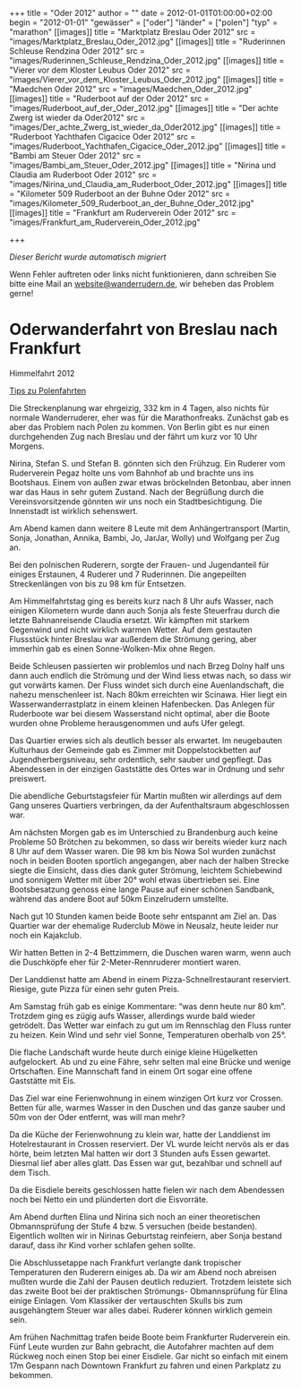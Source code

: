 +++
title = "Oder 2012"
author = ""
date = 2012-01-01T01:00:00+02:00
begin = "2012-01-01"
"gewässer" = ["oder"]
"länder" = ["polen"]
"typ" = "marathon"
[[images]]
title = "Marktplatz Breslau Oder 2012"
src = "images/Marktplatz_Breslau_Oder_2012.jpg"
[[images]]
title = "Ruderinnen Schleuse Rendzina Oder 2012"
src = "images/Ruderinnen_Schleuse_Rendzina_Oder_2012.jpg"
[[images]]
title = "Vierer vor dem Kloster Leubus Oder 2012"
src = "images/Vierer_vor_dem_Kloster_Leubus_Oder_2012.jpg"
[[images]]
title = "Maedchen Oder 2012"
src = "images/Maedchen_Oder_2012.jpg"
[[images]]
title = "Ruderboot auf der Oder 2012"
src = "images/Ruderboot_auf_der_Oder_2012.jpg"
[[images]]
title = "Der achte Zwerg ist wieder da Oder2012"
src = "images/Der_achte_Zwerg_ist_wieder_da_Oder2012.jpg"
[[images]]
title = "Ruderboot Yachthafen Cigacice Oder 2012"
src = "images/Ruderboot_Yachthafen_Cigacice_Oder_2012.jpg"
[[images]]
title = "Bambi am Steuer Oder 2012"
src = "images/Bambi_am_Steuer_Oder_2012.jpg"
[[images]]
title = "Nirina und Claudia am Ruderboot Oder 2012"
src = "images/Nirina_und_Claudia_am_Ruderboot_Oder_2012.jpg"
[[images]]
title = "Kilometer 509 Ruderboot an der Buhne Oder 2012"
src = "images/Kilometer_509_Ruderboot_an_der_Buhne_Oder_2012.jpg"
[[images]]
title = "Frankfurt am Ruderverein Oder 2012"
src = "images/Frankfurt_am_Ruderverein_Oder_2012.jpg"

+++


*Dieser Bericht wurde automatisch migriert*

Wenn Fehler auftreten oder links nicht funktionieren, dann schreiben Sie bitte eine Mail an website@wanderrudern.de, wir beheben das Problem gerne!



# Oderwanderfahrt von Breslau nach Frankfurt


Himmelfahrt 2012

[Tips zu Polenfahrten](/berichte/2012/polen2012)

Die Streckenplanung war ehrgeizig, 332 km in 4 Tagen, also nichts für normale Wanderruderer, eher was für die Marathonfreaks. Zunächst gab es aber das Problem nach Polen zu kommen. Von Berlin gibt es nur einen durchgehenden Zug nach Breslau und der fährt um kurz vor 10 Uhr Morgens.

Nirina, Stefan S. und Stefan B. gönnten sich den Frühzug. Ein Ruderer vom Ruderverein Pegaz holte uns vom Bahnhof ab und brachte uns ins Bootshaus. Einem von außen zwar etwas bröckelnden Betonbau, aber innen war das Haus in sehr gutem Zustand. Nach der Begrüßung durch die Vereinsvorsitzende gönnten wir uns noch ein Stadtbesichtigung. Die Innenstadt ist wirklich sehenswert.

Am Abend kamen dann weitere 8 Leute mit dem Anhängertransport (Martin, Sonja, Jonathan, Annika, Bambi, Jo, JarJar, Wolly) und Wolfgang per Zug an.

Bei den polnischen Ruderern, sorgte der Frauen- und Jugendanteil für einiges Erstaunen, 4 Ruderer und 7 Ruderinnen. Die angepeilten Streckenlängen von bis zu 98 km für Entsetzen.

Am Himmelfahrtstag ging es bereits kurz nach 8 Uhr aufs Wasser, nach einigen Kilometern wurde dann auch Sonja als feste Steuerfrau durch die letzte Bahnanreisende Claudia ersetzt. Wir kämpften mit starkem Gegenwind und nicht wirklich warmen Wetter. Auf dem gestauten Flussstück hinter Breslau war außerdem die Strömung gering, aber immerhin gab es einen Sonne-Wolken-Mix ohne Regen.

Beide Schleusen passierten wir problemlos und nach Brzeg Dolny half uns dann auch endlich die Strömung und der Wind liess etwas nach, so dass wir gut vorwärts kamen. Der Fluss windet sich durch eine Auenlandschaft, die nahezu menschenleer ist. Nach 80km erreichten wir Scinawa. Hier liegt ein Wasserwanderrastplatz in einem kleinen Hafenbecken. Das Anlegen für Ruderboote war bei diesem Wasserstand nicht optimal, aber die Boote wurden ohne Probleme herausgenommen und aufs Ufer gelegt.

Das Quartier erwies sich als deutlich besser als erwartet. Im neugebauten Kulturhaus der Gemeinde gab es Zimmer mit Doppelstockbetten auf Jugendherbergsniveau, sehr ordentlich, sehr sauber und gepflegt. Das Abendessen in der einzigen Gaststätte des Ortes war in Ordnung und sehr preiswert.

Die abendliche Geburtstagsfeier für Martin mußten wir allerdings auf dem Gang unseres Quartiers verbringen, da der Aufenthaltsraum abgeschlossen war.

Am nächsten Morgen gab es im Unterschied zu Brandenburg auch keine Probleme 50 Brötchen zu bekommen, so dass wir bereits wieder kurz nach 8 Uhr auf dem Wasser waren. Die 98 km bis Nowa Sol wurden zunächst noch in beiden Booten sportlich angegangen, aber nach der halben Strecke siegte die Einsicht, dass dies dank guter Strömung, leichtem Schiebewind und sonnigem Wetter mit über 20° wohl etwas übertrieben sei. Eine Bootsbesatzung genoss eine lange Pause auf einer schönen Sandbank, während das andere Boot auf 50km Einzelrudern umstellte.

Nach gut 10 Stunden kamen beide Boote sehr entspannt am Ziel an. Das Quartier war der ehemalige Ruderclub Möwe in Neusalz, heute leider nur noch ein Kajakclub.

Wir hatten Betten in 2-4 Bettzimmern, die Duschen waren warm, wenn auch die Duschköpfe eher für 2-Meter-Rennruderer montiert waren.

Der Landdienst hatte am Abend in einem Pizza-Schnellrestaurant reserviert. Riesige, gute Pizza für einen sehr guten Preis.

Am Samstag früh gab es einige Kommentare: “was denn heute nur 80 km”. Trotzdem ging es zügig aufs Wasser, allerdings wurde bald wieder getrödelt. Das Wetter war einfach zu gut um im Rennschlag den Fluss runter zu heizen. Kein Wind und sehr viel Sonne, Temperaturen oberhalb von 25°.

Die flache Landschaft wurde heute durch einige kleine Hügelketten aufgelockert. Ab und zu eine Fähre, sehr selten mal eine Brücke und wenige Ortschaften. Eine Mannschaft fand in einem Ort sogar eine offene Gaststätte mit Eis.

Das Ziel war eine Ferienwohnung in einem winzigen Ort kurz vor Crossen. Betten für alle, warmes Wasser in den Duschen und das ganze sauber und 50m von der Oder entfernt, was will man mehr?

Da die Küche der Ferienwohnung zu klein war, hatte der Landdienst im Hotelrestaurant in Crossen reserviert. Der VL wurde leicht nervös als er das hörte, beim letzten Mal hatten wir dort 3 Stunden aufs Essen gewartet. Diesmal lief aber alles glatt. Das Essen war gut, bezahlbar und schnell auf dem Tisch.

Da die Eisdiele bereits geschlossen hatte fielen wir nach dem Abendessen noch bei Netto ein und plünderten dort die Eisvorräte.

Am Abend durften Elina und Nirina sich noch an einer theoretischen Obmannsprüfung der Stufe 4 bzw. 5 versuchen (beide bestanden). Eigentlich wollten wir in Nirinas Geburtstag reinfeiern, aber Sonja bestand darauf, dass ihr Kind vorher schlafen gehen sollte.

Die Abschlussetappe nach Frankfurt verlangte dank tropischer Temperaturen den Ruderern einiges ab. Da wir am Abend noch abreisen mußten wurde die Zahl der Pausen deutlich reduziert. Trotzdem leistete sich das zweite Boot bei der praktischen Strömungs- Obmannsprüfung für Elina einige Einlagen. Vom Klassiker der vertauschten Skulls bis zum ausgehängtem Steuer war alles dabei. Ruderer können wirklich gemein sein.

Am frühen Nachmittag trafen beide Boote beim Frankfurter Ruderverein ein. Fünf Leute wurden zur Bahn gebracht, die Autofahrer machten auf dem Rückweg noch einen Stop bei einer Eisdiele. Gar nicht so einfach mit einem 17m Gespann nach Downtown Frankfurt zu fahren und einen Parkplatz zu bekommen.